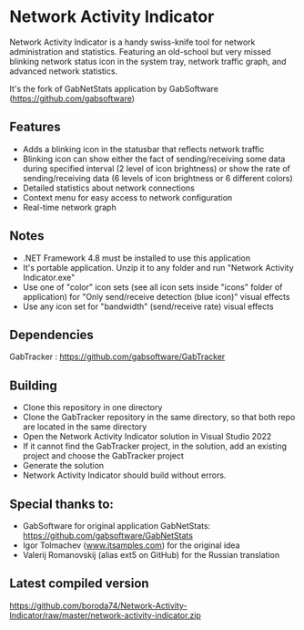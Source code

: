 # Network Activity Indicator
Network Activity Indicator is a handy swiss-knife tool for network administration and statistics.
Featuring an old-school but very missed blinking network status icon in the system tray, network traffic graph, and advanced network statistics.

It's the fork of GabNetStats application by GabSoftware (https://github.com/gabsoftware)

## Features
* Adds a blinking icon in the statusbar that reflects network traffic
* Blinking icon can show either the fact of sending/receiving some data during specified interval (2 level of icon brightness) or show the rate of sending/receiving data (6 levels of icon brightness or 6 different colors)
* Detailed statistics about network connections
* Context menu for easy access to network configuration
* Real-time network graph

## Notes
* .NET Framework 4.8 must be installed to use this application
* It's portable application. Unzip it to any folder and run "Network Activity Indicator.exe"
* Use one of "color" icon sets (see all icon sets inside "icons" folder of application) for "Only send/receive detection (blue icon)" visual effects
* Use any icon set for "bandwidth" (send/receive rate) visual effects

## Dependencies
GabTracker : https://github.com/gabsoftware/GabTracker

## Building
* Clone this repository in one directory
* Clone the GabTracker repository in the same directory, so that both repo are located in the same directory
* Open the Network Activity Indicator solution in Visual Studio 2022
* If it cannot find the GabTracker project, in the solution, add an existing project and choose the GabTracker project
* Generate the solution
* Network Activity Indicator should build without errors.

## Special thanks to:
- GabSoftware for original application GabNetStats: https://github.com/gabsoftware/GabNetStats
- Igor Tolmachev (www.itsamples.com) for the original idea
- Valerij Romanovskij (alias ext5 on GitHub) for the Russian translation

## Latest compiled version
https://github.com/boroda74/Network-Activity-Indicator/raw/master/network-activity-indicator.zip
